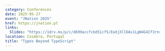 ```yaml
---
category: Conferences
date: 2025-05-27
event: "JNation 2025"
href: https://jnation.pt
links:
  Slides: "https://1drv.ms/p/c/d699accfcbd51cf5/EaXjXllDAs1LgW4G4If3rnsBbmMXCpgtfbltx__QgAePpQ"
location: Coimbra, Portugal
title: "Types Beyond TypeScript"
---
```


